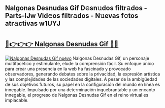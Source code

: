 ## Nalgonas Desnudas Gif D𝚎sn𝚞dos filtr𝚊dos - Parts-lJw Vid𝚎os filtr𝚊dos - N𝚞evas f𝚘tos atr𝚊ctivas w1UYJ

# <h2><a href="http://mb6pst.tromn.icu/?c=Nalgonas+Desnudas+Gif">🔗👉👉👉 Nalgonas Desnudas Gif 🔗🔗</a></h2>

[![Nalgonas Desnudas Gif nuevo](https://i.imgur.com/pEAQMta.gif)](http://mb6pst.tromn.icu/?c=Nalgonas+Desnudas+Gif)
Nalgonas Desnudas Gif, un personaje multifacético y estimulante, elude la comprensión fácil. Su enfoque único para crear una presencia en la web ha fascinado y provocado observadores, generando debates sobre la privacidad, la expresión artística y las complejidades de las sociedades digitales. A pesar de la ambigüedad de sus objetivos futuros, su papel en la configuración del mundo en línea es innegable. Impulsado por una determinación inquebrantable y un encanto innegable, el progreso de Nalgonas Desnudas Gif en el reino virtual es implacable.
